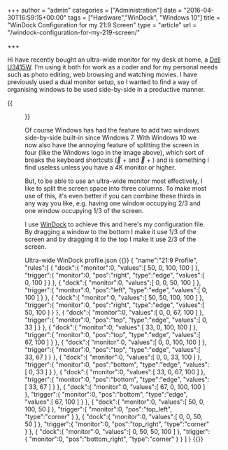 +++
author = "admin"
categories = ["Administration"]
date = "2016-04-30T16:59:15+00:00"
tags = ["Hardware","WinDock", "Windows 10"]
title = "WinDock Configuration for my 21:9 Screen"
type = "article"
url = "/windock-configuration-for-my-219-screen/"

+++

Hi have recently bought an ultra-wide monitor for my desk at home, a [Dell U3415W][1]. I'm using it both for work as a coder and for my personal needs such as photo editing, web browsing and watching movies. I have previously used a dual monitor setup, so I wanted to find a way of organising windows to be used side-by-side in a productive manner.

{{<figure src="/images/2016-04-30_HPA_9723-1024x684.jpg" link="/images/2016-04-30_HPA_9723.jpg" class="image-border" caption="Dell U3415W Monitor, 34″ 3440×1440">}}

Of course Windows has had the feature to add two windows side-by-side built-in since Windows 7. With Windows 10 we now also have the annoying feature of splitting the screen in four (like the Windows logo in the image above), which sort of breaks the keyboard shortcuts (<i class="fa fa-fw"></i> + <i class="fa fa-arrow-left"></i> and <i class="fa fa-fw"></i> + <i class="fa fa-arrow-right"></i>) and is something I find useless unless you have a 4K monitor or higher.

But, to be able to use an ultra-wide monitor most effectively, I like to split the screen space into three columns. To make most use of this, it's even better if you can combine these thirds in any way you like, e.g. having one window occupying 2/3 and one window occupying 1/3 of the screen.

I use [WinDock][3] to achieve this and here's my configuration file. By dragging a window to the bottom I make it use 1/3 of the screen and by dragging it to the top I make it use 2/3 of the screen.

Ultra-wide WinDock profile.json
{{<highlight json>}}
{
   "name":"21:9 Profile",
   "rules":[
      {
         "dock":{
            "monitor":0,
            "values":[
               50,
               0,
               100,
               100
            ]
         },
         "trigger":{
            "monitor":0,
            "pos":"right",
            "type":"edge",
            "values":[
               0,
               100
            ]
         }
      },
      {
         "dock":{
            "monitor":0,
            "values":[
               0,
               0,
               50,
               100
            ]
         },
         "trigger":{
            "monitor":0,
            "pos":"left",
            "type":"edge",
            "values":[
               0,
               100
            ]
         }
      },
      {
         "dock":{
            "monitor":0,
            "values":[
               50,
               50,
               100,
               100
            ]
         },
         "trigger":{
            "monitor":0,
            "pos":"right",
            "type":"edge",
            "values":[
               50,
               100
            ]
         }
      },
      {
         "dock":{
            "monitor":0,
            "values":[
               0,
               0,
               67,
               100
            ]
         },
         "trigger":{
            "monitor":0,
            "pos":"top",
            "type":"edge",
            "values":[
               0,
               33
            ]
         }
      },
      {
         "dock":{
            "monitor":0,
            "values":[
               33,
               0,
               100,
               100
            ]
         },
         "trigger":{
            "monitor":0,
            "pos":"top",
            "type":"edge",
            "values":[
               67,
               100
            ]
         }
      },
      {
         "dock":{
            "monitor":0,
            "values":[
               0,
               0,
               100,
               100
            ]
         },
         "trigger":{
            "monitor":0,
            "pos":"top",
            "type":"edge",
            "values":[
               33,
               67
            ]
         }
      },
      {
         "dock":{
            "monitor":0,
            "values":[
               0,
               0,
               33,
               100
            ]
         },
         "trigger":{
            "monitor":0,
            "pos":"bottom",
            "type":"edge",
            "values":[
               0,
               33
            ]
         }
      },
      {
         "dock":{
            "monitor":0,
            "values":[
               33,
               0,
               67,
               100
            ]
         },
         "trigger":{
            "monitor":0,
            "pos":"bottom",
            "type":"edge",
            "values":[
               33,
               67
            ]
         }
      },
      {
         "dock":{
            "monitor":0,
            "values":[
               67,
               0,
               100,
               100
            ]
         },
         "trigger":{
            "monitor":0,
            "pos":"bottom",
            "type":"edge",
            "values":[
               67,
               100
            ]
         }
      },
      {
         "dock":{
            "monitor":0,
            "values":[
               50,
               0,
               100,
               50
            ]
         },
         "trigger":{
            "monitor":0,
            "pos":"top_left",
            "type":"corner"
         }
      },
      {
         "dock":{
            "monitor":0,
            "values":[
               0,
               0,
               50,
               50
            ]
         },
         "trigger":{
            "monitor":0,
            "pos":"top_right",
            "type":"corner"
         }
      },
      {
         "dock":{
            "monitor":0,
            "values":[
               0,
               50,
               50,
               100
            ]
         },
         "trigger":{
            "monitor":0,
            "pos":"bottom_right",
            "type":"corner"
         }
      }
   ]
}
{{</highlight>}}


 [1]: http://www1.euro.dell.com/uk/en/business/Peripherals/dell-u3415w-monitor/pd.aspx?refid=dell-u3415w-monitor&cs=ukbsdt1&s=bsd
 [2]: http://localhost/wp-content/uploads/2016/04/2016-04-30_HPA_9723.jpg
 [3]: http://www.ivanyu.ca/windock/